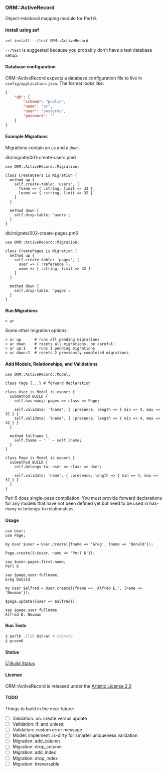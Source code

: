 
### ORM::ActiveRecord

Object-relational mapping module for Perl 6.

#### Install using zef

```
zef install --/test ORM::ActiveRecord
```

`--/test` is suggested because you probably don't have a test database setup.

#### Database configuration

ORM::ActiveRecord expects a database configuration file to live in `config/application.json`.  The format looks like:

```json
{
    "db": {
        "schema": "public",
        "name": "ar",
        "user": "postgres",
        "password": ""
    }
}
```

#### Example Migrations

Migrations contain an `up` and a `down`.

db/migrate/001-create-users.pm6

```perl6
use ORM::ActiveRecord::Migration;

class CreateUsers is Migration {
  method up {
    self.create-table: 'users', [
      fname => { :string, limit => 32 },
      lname => { :string, limit => 32 }
    ]
  }

  method down {
    self.drop-table: 'users';
  }
}
```

db/migrate/002-create-pages.pm6

```perl6
use ORM::ActiveRecord::Migration;

class CreatePages is Migration {
  method up {
    self.create-table: 'pages', [
      user => { :reference },
      name => { :string, limit => 32 }
    ]
  }

  method down {
    self.drop-table: 'pages';
  }
}
```

#### Run Migrations

```shell
> ar
```

Some other migration options:

```shell
> ar up      # runs all pending migrations
> ar down    # resets all migrations, be careful!
> ar up:1    # runs 1 pending migrations
> ar down:2  # resets 2 previously completed migrations
```

#### Add Models, Relationships, and Validations

```perl6
use ORM::ActiveRecord::Model;

class Page {...} # forward declaration

class User is Model is export {
  submethod BUILD {
    self.has-many: pages => class => Page;

    self.validate: 'fname', { :presence, length => { min => 4, max => 32 } }
    self.validate: 'lname', { :presence, length => { min => 4, max => 32 } }
  }

  method fullname {
    self.fname ~ ' ' ~ self.lname;
  }
}

class Page is Model is export {
  submethod BUILD {
    self.belongs-to: user => class => User;

    self.validate: 'name', { :presence, length => { min => 4, max => 32 } }
  }
}
```

Perl 6 does single-pass compilation.  You must provide forward declarations for any models that have not been defined yet but need to be used in has-many or belongs-to relationships.

#### Usage

```perl6
use User;
use Page;

my User $user = User.create({fname => 'Greg', lname => 'Donald'});

Page.create({:$user, name => 'Perl 6'});

say $user.pages.first.name;
Perl 6

say $page.user.fullname;
Greg Donald

my User $alfred = User.create({fname => 'Alfred E.', lname => 'Neuman'});

$page.update({user => $alfred});

say $page.user.fullname
Alfred E. Neuman
```

#### Run Tests

```bash
$ perl6 -Ilib bin/ar # migrate
$ prove6
```

#### Status

[![Build Status](https://travis-ci.org/gdonald/ORM-ActiveRecord.svg?branch=master)](https://travis-ci.org/gdonald/ORM-ActiveRecord)

#### License

ORM::ActiveRecord is released under the [Artistic License 2.0](https://opensource.org/licenses/Artistic-2.0)

#### TODO

Things to build in the near future:

- [ ] Validation: on: create versus update
- [ ] Validation: if: and unless:
- [ ] Validation: custom error message
- [ ] Model: implement .is-dirty for smarter uniqueness validation
- [ ] Migration: add_column
- [ ] Migration: drop_column
- [ ] Migration: add_index
- [ ] Migration: drop_index
- [ ] Migration: Irreversable

